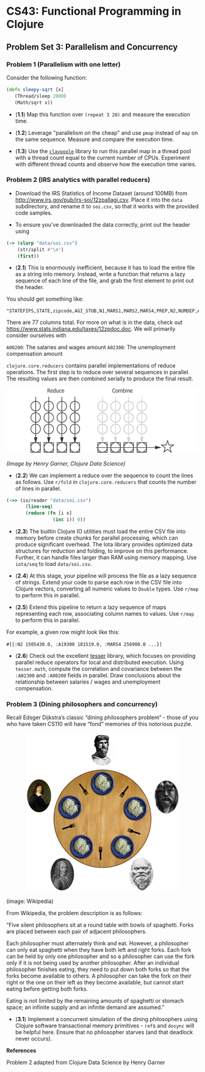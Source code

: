 # CS43: Functional Programming in Clojure

## Problem Set 3: Parallelism and Concurrency

### Problem 1 (Parallelism with one letter)

Consider the following function:

```clojure
(defn sleepy-sqrt [x]
   (Thread/sleep 2000)
   (Math/sqrt x))
```


- (**1.1**) Map this function over `(repeat 3 20)` and measure the execution time.


- (**1.2**) Leverage "parallelism on the cheap" and use `pmap` instead of `map` on the same sequence.  Measure and compare the execution time.

- (**1.3**) Use the [`claypoole`](https://github.com/TheClimateCorporation/claypoole) library to run this parallel map in a thread pool with a thread count equal to the current number of CPUs.  Experiment with different thread counts and observe how the execution time varies.

### Problem 2 (IRS analytics with parallel reducers)

- Download the IRS Statistics of Income Dataset (around 100MB) from http://www.irs.gov/pub/irs-soi/12zpallagi.csv.  Place it into the `data` subdirectory, and rename it to `soi.csv`, so that it works with the provided code samples.

- To ensure you've downloaded the data correctly, print out the header using

```clojure
(-> (slurp "data/soi.csv")
    (str/split #"\n")
    (first))
```

- (**2.1**) This is enormously inefficient, because it has to load the entire file as a string into memory.  Instead, write a function that returns a lazy sequence of each line of the file, and grab the first element to print out the header.

You should get something like:

```
"STATEFIPS,STATE,zipcode,AGI_STUB,N1,MARS1,MARS2,MARS4,PREP,N2,NUMDEP,A00100,N00200,A00200,N00300,A00300,N00600,A00600,N00650,A00650,N00900,A00900,SCHF,N01000,A01000,N01400,A01400,N01700,A01700,N02300,A02300,N02500,A02500,N03300,A03300,N00101,A00101,N04470,A04470,N18425,A18425,N18450,A18450,N18500,A18500,N18300,A18300,N19300,A19300,N19700,A19700,N04800,A04800,N07100,A07100,N07220,A07220,N07180,A07180,N07260,A07260,N59660,A59660,N59720,A59720,N11070,A11070,N09600,A09600,N06500,A06500,N10300,A10300,N11901,A11901,N11902,A11902"
```

There are 77 columns total. For more on what is in the data, check out https://www.stats.indiana.edu/taxes/12zpdoc.doc. We will primarily consider ourselves with

`A00200`: The salaries and wages amount
`A02300`: The unemployment compensation amount


`clojure.core.reducers` contains parallel implementations of reduce operations.  The first step is to reduce over several sequences in parallel.  The resulting values are then combined serially to produce the final result.

![alt text](/img/reduce-combine.png)

*(Image by Henry Garner, Clojure Data Science)*

- (**2.2**) We can implement a reduce over the sequence to count the lines as follows.  Use `r/fold` in `clojure.core.reducers` that counts the number of lines in parallel.

```clojure
(->> (io/reader "data/soi.csv")
       (line-seq)
       (reduce (fn [i x]
                 (inc i)) 0))
```

- (**2.3**) The builtin Clojure IO utilities must load the entire CSV file into memory before create chunks for parallel processing, which can produce significant overhead.  The Iota library provides optimized data structures for reduction and folding, to improve on this performance.  Further, it can handle files larger than RAM using memory mapping.  Use `iota/seq` to load `data/soi.csv`.

- (**2.4**) At this stage, your pipeline will process the file as a lazy sequence of strings.  Extend your code to parse each row in the CSV file into Clojure vectors, converting all numeric values to `Double` types.  Use `r/map` to perform this in parallel.

- (**2.5**) Extend this pipeline to return a lazy sequence of maps representing each row, associating column names to values.  Use `r/map` to perform this in parallel.

For example, a given row might look like this:

`#[{:N2 1505430.0, :A19300 181519.0, :MARS4 256900.0 ...}]`

- (**2.6**) Check out the excellent [tesser](https://github.com/aphyr/tesser) library, which focuses on providing parallel reduce operators for local and distributed execution.  Using `tesser.math`, compute the correlation and covariance between the `:A02300` and `:A00200` fields in parallel.  Draw conclusions about the relationship between salaries / wages and unemployment compensation.


### Problem 3 (Dining philosophers and concurrency)

Recall Edsger Dijkstra’s classic “dining philosophers problem” - those of you who have taken CS110 will have “fond” memories of this notorious puzzle.

<center>
  <img src="img/dining_phil.png" alt="Drawing" width="400px" />
</center>


(image: Wikipedia)

From Wikipedia, the problem description is as follows:

“Five silent philosophers sit at a round table with bowls of spaghetti. Forks are placed between each pair of adjacent philosophers.

Each philosopher must alternately think and eat. However, a philosopher can only eat spaghetti when they have both left and right forks. Each fork can be held by only one philosopher and so a philosopher can use the fork only if it is not being used by another philosopher. After an individual philosopher finishes eating, they need to put down both forks so that the forks become available to others. A philosopher can take the fork on their right or the one on their left as they become available, but cannot start eating before getting both forks.

Eating is not limited by the remaining amounts of spaghetti or stomach space; an infinite supply and an infinite demand are assumed.”

- (**3.1**) Implement a concurrent simulation of the dining philosophers using Clojure software transactional memory primitives - `ref`s and `dosync` will be helpful here.  Ensure that no philosopher starves (and that deadlock never occurs).

**References**

Problem 2 adapted from Clojure Data Science by Henry Garner

